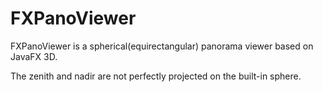 # FXPanoViewer

FXPanoViewer is a spherical(equirectangular) panorama viewer based on JavaFX 3D.

The zenith and nadir are not perfectly projected on the built-in sphere.